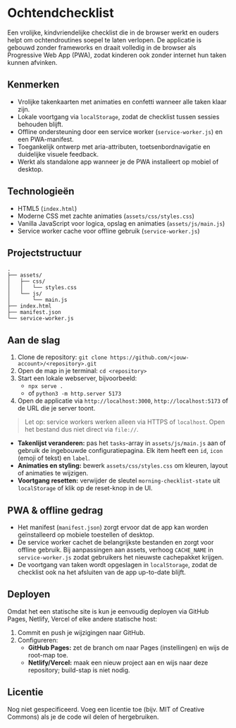 # Ochtendchecklist

Een vrolijke, kindvriendelijke checklist die in de browser werkt en ouders helpt om ochtendroutines soepel te laten verlopen. De applicatie is gebouwd zonder frameworks en draait volledig in de browser als Progressive Web App (PWA), zodat kinderen ook zonder internet hun taken kunnen afvinken.

## Kenmerken
- Vrolijke takenkaarten met animaties en confetti wanneer alle taken klaar zijn.
- Lokale voortgang via `localStorage`, zodat de checklist tussen sessies behouden blijft.
- Offline ondersteuning door een service worker (`service-worker.js`) en een PWA-manifest.
- Toegankelijk ontwerp met aria-attributen, toetsenbordnavigatie en duidelijke visuele feedback.
- Werkt als standalone app wanneer je de PWA installeert op mobiel of desktop.

## Technologieën
- HTML5 (`index.html`)
- Moderne CSS met zachte animaties (`assets/css/styles.css`)
- Vanilla JavaScript voor logica, opslag en animaties (`assets/js/main.js`)
- Service worker cache voor offline gebruik (`service-worker.js`)

## Projectstructuur

```text
.
├── assets/
│   ├── css/
│   │   └── styles.css
│   └── js/
│       └── main.js
├── index.html
├── manifest.json
└── service-worker.js
```

## Aan de slag
1. Clone de repository: `git clone https://github.com/<jouw-account>/<repository>.git`
2. Open de map in je terminal: `cd <repository>`
3. Start een lokale webserver, bijvoorbeeld:
   - `npx serve .`
   - of `python3 -m http.server 5173`
4. Open de applicatie via `http://localhost:3000`, `http://localhost:5173` of de URL die je server toont.

> Let op: service workers werken alleen via HTTPS of `localhost`. Open het bestand dus niet direct via `file://`.

- **Takenlijst veranderen:** pas het `tasks`-array in `assets/js/main.js` aan of gebruik de ingebouwde configuratiepagina. Elk item heeft een `id`, `icon` (emoji of tekst) en `label`.
- **Animaties en styling:** bewerk `assets/css/styles.css` om kleuren, layout of animaties te wijzigen.
- **Voortgang resetten:** verwijder de sleutel `morning-checklist-state` uit `localStorage` of klik op de reset-knop in de UI.

## PWA & offline gedrag
- Het manifest (`manifest.json`) zorgt ervoor dat de app kan worden geïnstalleerd op mobiele toestellen of desktop.
- De service worker cachet de belangrijkste bestanden en zorgt voor offline gebruik. Bij aanpassingen aan assets, verhoog `CACHE_NAME` in `service-worker.js` zodat gebruikers het nieuwste cachepakket krijgen.
- De voortgang van taken wordt opgeslagen in `localStorage`, zodat de checklist ook na het afsluiten van de app up-to-date blijft.

## Deployen
Omdat het een statische site is kun je eenvoudig deployen via GitHub Pages, Netlify, Vercel of elke andere statische host:
1. Commit en push je wijzigingen naar GitHub.
2. Configureren:
   - **GitHub Pages:** zet de branch om naar Pages (instellingen) en wijs de root-map toe.
   - **Netlify/Vercel:** maak een nieuw project aan en wijs naar deze repository; build-stap is niet nodig.

## Licentie
Nog niet gespecificeerd. Voeg een licentie toe (bijv. MIT of Creative Commons) als je de code wil delen of hergebruiken.

